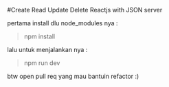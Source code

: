 #Create Read Update Delete Reactjs with JSON server

pertama install dlu node_modules nya :

>npm install

lalu untuk menjalankan nya :

>npm run dev

btw open pull req yang mau bantuin refactor :)
